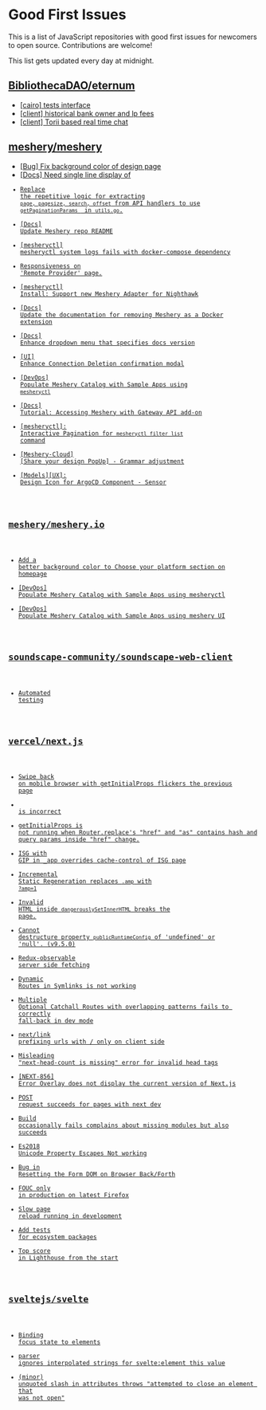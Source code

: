 # Good First Issues

This is a list of JavaScript repositories with good first issues for newcomers to open source. Contributions are welcome!

This list gets updated every day at midnight.

## [BibliothecaDAO/eternum](https://github.com/BibliothecaDAO/eternum)

- [[cairo] tests interface](https://github.com/BibliothecaDAO/eternum/issues/671)
- [[client] historical bank owner and lp fees](https://github.com/BibliothecaDAO/eternum/issues/668)
- [[client] Torii based real time chat](https://github.com/BibliothecaDAO/eternum/issues/502)

## [meshery/meshery](https://github.com/meshery/meshery)

- [[Bug] Fix background color of design page](https://github.com/meshery/meshery/issues/10775)
- [[Docs] Need single line display of <code>](https://github.com/meshery/meshery/issues/10863)
- [Replace the repetitive logic for extracting `page, pagesize, search, offset` from API handlers to use  `getPaginationParams ` in `utils.go`.](https://github.com/meshery/meshery/issues/10825)
- [[Docs] Update Meshery repo README](https://github.com/meshery/meshery/issues/10770)
- [[mesheryctl] mesheryctl system logs fails with docker-compose dependency](https://github.com/meshery/meshery/issues/10777)
- [Responsiveness on 'Remote Provider' page.](https://github.com/meshery/meshery/issues/10743)
- [[mesheryctl] Install: Support new Meshery Adapter for Nighthawk](https://github.com/meshery/meshery/issues/10371)
- [[Docs] Update the documentation for removing Meshery as a Docker extension](https://github.com/meshery/meshery/issues/9901)
- [[Docs] Enhance dropdown menu that specifies docs version](https://github.com/meshery/meshery/issues/9227)
- [[UI] Enhance Connection Deletion confirmation modal](https://github.com/meshery/meshery/issues/10558)
- [[DevOps] Populate Meshery Catalog with Sample Apps using `mesheryctl`](https://github.com/meshery/meshery/issues/10458)
- [[Docs] Tutorial: Accessing Meshery with Gateway API add-on](https://github.com/meshery/meshery/issues/10333)
- [[mesheryctl]: Interactive Pagination for `mesheryctl filter list` command](https://github.com/meshery/meshery/issues/10366)
- [[Meshery-Cloud] [Share your design PopUp] - Grammar adjustment](https://github.com/meshery/meshery/issues/10038)
- [[Models][UX]: Design Icon for ArgoCD Component - Sensor](https://github.com/meshery/meshery/issues/10300)

## [meshery/meshery.io](https://github.com/meshery/meshery.io)

- [Add a better background color to Choose your platform section on homepage](https://github.com/meshery/meshery.io/issues/1735)
- [[DevOps] Populate Meshery Catalog with Sample Apps using mesheryctl](https://github.com/meshery/meshery.io/issues/1650)
- [[DevOps] Populate Meshery Catalog with Sample Apps using meshery UI](https://github.com/meshery/meshery.io/issues/1699)

## [soundscape-community/soundscape-web-client](https://github.com/soundscape-community/soundscape-web-client)

- [Automated testing](https://github.com/soundscape-community/soundscape-web-client/issues/6)

## [vercel/next.js](https://github.com/vercel/next.js)

- [Swipe back on mobile browser with getInitialProps flickers the previous page](https://github.com/vercel/next.js/issues/10465)
- [<AppTree /> is incorrect](https://github.com/vercel/next.js/issues/9336)
- [getInitialProps is not running when Router.replace's "href" and "as" contains hash and query params inside "href" change.](https://github.com/vercel/next.js/issues/10900)
- [ISG with GIP in _app overrides cache-control of ISG page](https://github.com/vercel/next.js/issues/14244)
- [Incremental Static Regeneration replaces `.amp` with `?amp=1`](https://github.com/vercel/next.js/issues/14251)
- [Invalid HTML inside `dangerouslySetInnerHTML` breaks the page.](https://github.com/vercel/next.js/issues/14797)
- [Cannot destructure property `publicRuntimeConfig` of 'undefined' or 'null'. (v9.5.0)](https://github.com/vercel/next.js/issues/15568)
- [Redux-observable server side fetching](https://github.com/vercel/next.js/issues/15971)
- [Dynamic Routes in Symlinks is not working](https://github.com/vercel/next.js/issues/16660)
- [Multiple Optional Catchall Routes with overlapping patterns fails to correctly fall-back in dev mode](https://github.com/vercel/next.js/issues/17367)
- [next/link prefixing urls with / only on client side](https://github.com/vercel/next.js/issues/19922)
- [Misleading "next-head-count is missing" error for invalid head tags](https://github.com/vercel/next.js/issues/20924)
- [[NEXT-856] Error Overlay does not display the current version of Next.js](https://github.com/vercel/next.js/issues/47124)
- [POST request succeeds for pages with next dev](https://github.com/vercel/next.js/issues/38863)
- [Build occasionally fails complains about missing modules but also succeeds](https://github.com/vercel/next.js/issues/15874)
- [Es2018 Unicode Property Escapes Not working](https://github.com/vercel/next.js/issues/19303)
- [Bug in Resetting the Form DOM on Browser Back/Forth](https://github.com/vercel/next.js/issues/6128)
- [FOUC only in production on latest Firefox](https://github.com/vercel/next.js/issues/22465)
- [Slow page reload running in development](https://github.com/vercel/next.js/issues/25108)
- [Add tests for ecosystem packages](https://github.com/vercel/next.js/issues/31690)
- [Top score in Lighthouse from the start](https://github.com/vercel/next.js/issues/40418)

## [sveltejs/svelte](https://github.com/sveltejs/svelte)

- [Binding focus state to elements](https://github.com/sveltejs/svelte/issues/8949)
- [parser ignores interpolated strings for svelte:element this value](https://github.com/sveltejs/svelte/issues/9015)
- [(minor) unquoted slash in attributes throws "attempted to close an element that was not open"](https://github.com/sveltejs/svelte/issues/7782)

